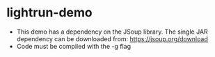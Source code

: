 # lightrun-demo

* This demo has a dependency on the JSoup library. The single JAR dependency can be downloaded from: https://jsoup.org/download
* Code must be compiled with the -g flag
